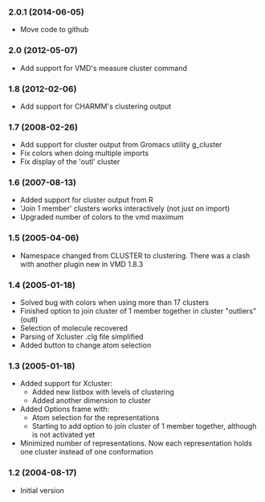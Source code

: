 ### 2.0.1 (2014-06-05)

* Move code to github

### 2.0 (2012-05-07)

* Add support for VMD's measure cluster command

### 1.8 (2012-02-06)

* Add support for CHARMM's clustering output

### 1.7 (2008-02-26)

* Add support for cluster output from Gromacs utility g_cluster
* Fix colors when doing multiple imports
* Fix display of the 'outl' cluster

### 1.6 (2007-08-13)

* Added support for cluster output from R
* 'Join 1 member' clusters works interactively (not just on import)
* Upgraded number of colors to the vmd maximum

### 1.5 (2005-04-06)

* Namespace changed from CLUSTER to clustering. There was a clash with another plugin new in VMD 1.8.3

### 1.4 (2005-01-18)

* Solved bug with colors when using more than 17 clusters
* Finished option to join cluster of 1 member together in cluster "outliers" (outl)
* Selection of molecule recovered
* Parsing of Xcluster .clg file simplified
* Added button to change atom selection

### 1.3 (2005-01-18)

* Added support for Xcluster:
  * Added new listbox with levels of clustering
  * Added another dimension to cluster
* Added Options frame with:
  * Atom selection for the representations
  * Starting to add option to join cluster of 1 member together, although is not activated yet
* Minimized number of representations. Now each representation holds one cluster instead of one conformation

### 1.2 (2004-08-17)

* Initial version
